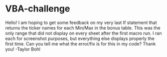 # VBA-challenge
Hello! I am hoping to get some feedback on my very last If statement that returns the ticker names for each Min/Max in the bonus table. This was the only range that did not display on every sheet after the first macro run. I ran each for screenshot purposes, but everything else displays properly the first time. Can you tell me what the error/fix is for this in my code? Thank you! -Taylor Bohl
